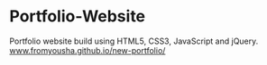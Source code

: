 # Portfolio-Website
Portfolio website build using HTML5, CSS3, JavaScript and jQuery.
www.fromyousha.github.io/new-portfolio/
